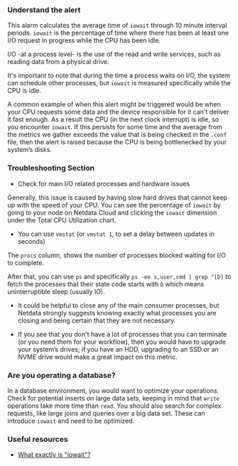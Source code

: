 ### Understand the alert

This alarm calculates the average time of `iowait` through 10 minute interval periods. `iowait` is the percentage of time where there has been at least one I/O request in progress while the CPU has been idle.

I/O -at a process level- is the use of the read and write services, such as reading data from a physical drive.

It's important to note that during the time a process waits on I/O, the system can schedule other processes, but `iowait` is measured specifically while the CPU is idle.

A common example of when this alert might be triggered would be when your CPU requests some data and the device responsible for it can't deliver it fast enough. As a result the CPU (in the next clock interrupt) is idle, so you
encounter `iowait`. If this persists for some time and the average from the metrics we gather exceeds the value that is being checked in the `.conf` file, then the alert is raised because the CPU is being bottlenecked by your system’s disks. 

### Troubleshooting Section

- Check for main I/O related processes and hardware issues

Generally, this issue is caused by having slow hard drives that cannot keep up with the speed of your CPU. You can see the percentage of `iowait` by going to your node on Netdata Cloud and clicking the `iowait` dimension under the Total CPU Utilization chart.

- You can use `vmstat` (or `vmstat 1`, to set a delay between updates in seconds)

The `procs` column, shows the number of processes blocked waiting for I/O to complete.

After that, you can use `ps` and specifically `ps -eo s,user,cmd | grep ^[D]` to fetch the processes that their state code starts with `D` which means uninterruptible sleep (usually IO).

- It could be helpful to close any of the main consumer processes, but Netdata strongly suggests knowing exactly what processes you are closing and being certain that they are not necessary.

- If you see that you don't have a lot of processes that you can terminate (or you need them for your workflow), then   you would have to upgrade your system’s drives; if you have an HDD, upgrading to an SSD or an NVME drive would make a great impact on this metric.

### Are you operating a database? 

In a database environment, you would want to optimize your operations. Check for potential inserts on large data sets, keeping in mind that `write` operations take more time than `read`. You should also search for
  complex requests, like large joins and queries over a big data set. These can introduce `iowait` and need to be optimized.

### Useful resources

- [What exactly is "iowait"?](https://serverfault.com/questions/12679/can-anyone-explain-precisely-what-iowait-is)

